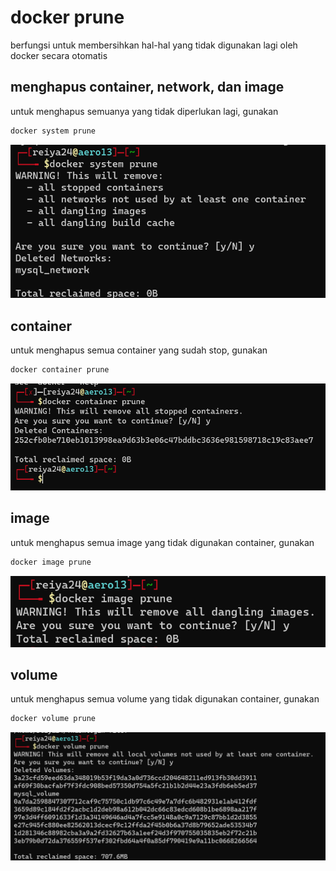 # docker prune

berfungsi untuk membersihkan hal-hal yang tidak digunakan lagi oleh docker secara otomatis

## menghapus container, network, dan image

untuk menghapus semuanya yang tidak diperlukan lagi, gunakan

```bash
docker system prune
```

![Untitled](docker%20prune%2080266338b333460983e2ec53e8951689/Untitled.png)

## container

untuk menghapus semua container yang sudah stop, gunakan

```bash
docker container prune
```

![Untitled](docker%20prune%2080266338b333460983e2ec53e8951689/Untitled%201.png)

## image

untuk menghapus semua image yang tidak digunakan container, gunakan

```bash
docker image prune
```

![Untitled](docker%20prune%2080266338b333460983e2ec53e8951689/Untitled%202.png)

## volume

untuk menghapus semua volume yang tidak digunakan container, gunakan

```bash
docker volume prune
```

![Untitled](docker%20prune%2080266338b333460983e2ec53e8951689/Untitled%203.png)